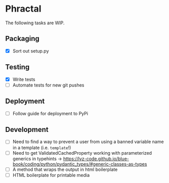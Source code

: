 # Phractal
The following tasks are WIP.

## Packaging
- [x] Sort out setup.py

## Testing
- [x] Write tests
- [ ] Automate tests for new git pushes

## Deployment
- [ ] Follow guide for deployment to PyPi

## Development
- [ ] Need to find a way to prevent a user from using a banned variable name in a template (i.e. `template`!)
- [ ] Need to get ValidatedCachedProperty working with parameterized generics in typehints -> https://lyz-code.github.io/blue-book/coding/python/pydantic_types/#generic-classes-as-types
- [ ] A method that wraps the output in html boilerplate
- [ ] HTML boilerplate for printable media